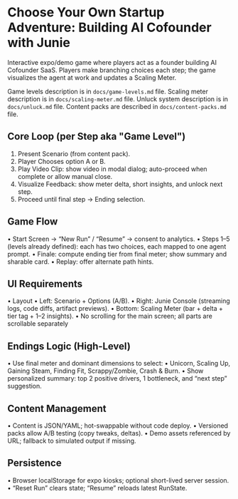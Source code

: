 # Choose Your Own Startup Adventure: Building AI Cofounder with Junie

Interactive expo/demo game where players act as a founder building AI Cofounder SaaS. 
Players make branching choices each step; the game visualizes the agent at work and updates a Scaling Meter.

Game levels description is in `docs/game-levels.md` file.
Scaling meter description is in `docs/scaling-meter.md` file.
Unluck system description is in `docs/unluck.md` file.
Content packs are described in `docs/content-packs.md` file.

## Core Loop (per Step aka "Game Level")
1.	Present Scenario (from content pack).
2.	Player Chooses option A or B.
3.	Play Video Clip: show video in modal dialog; auto-proceed when complete or allow manual close.
4.	Visualize Feedback: show meter delta, short insights, and unlock next step.
5.	Proceed until final step → Ending selection.

## Game Flow
•	Start Screen → “New Run” / “Resume” → consent to analytics.
•	Steps 1–5 (levels already defined): each has two choices, each mapped to one agent prompt.
•	Finale: compute ending tier from final meter; show summary and sharable card.
•	Replay: offer alternate path hints.

## UI Requirements
•	Layout
•	Left: Scenario + Options (A/B).
•	Right: Junie Console (streaming logs, code diffs, artifact previews).
•	Bottom: Scaling Meter (bar + delta + tier tag + 1–2 insights).
•	No scrolling for the main screen; all parts are scrollable separately

## Endings Logic (High-Level)
•	Use final meter and dominant dimensions to select:
•	Unicorn, Scaling Up, Gaining Steam, Finding Fit, Scrappy/Zombie, Crash & Burn.
•	Show personalized summary: top 2 positive drivers, 1 bottleneck, and “next step” suggestion.

## Content Management
•	Content is JSON/YAML; hot-swappable without code deploy.
•	Versioned packs allow A/B testing (copy tweaks, deltas).
•	Demo assets referenced by URL; fallback to simulated output if missing.

## Persistence
•	Browser localStorage for expo kiosks; optional short-lived server session.
•	“Reset Run” clears state; “Resume” reloads latest RunState.